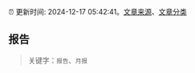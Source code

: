 :alarm_clock: 更新时间: 2024-12-17 05:42:41。[文章来源](/README.md)、[文章分类](/TAGS.md)

## 报告


> 关键字：`报告`、`月报`



